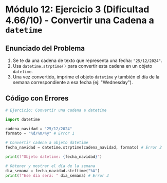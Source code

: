 # Módulo 12: Ejercicio 3 (Dificultad 4.66/10) - Convertir una Cadena a `datetime`

## Enunciado del Problema

1.  Se te da una cadena de texto que representa una fecha: `"25/12/2024"`.
2.  Usa `datetime.strptime()` para convertir esta cadena en un objeto `datetime`.
3.  Una vez convertido, imprime el objeto `datetime` y también el día de la semana correspondiente a esa fecha (ej: "Wednesday").

## Código con Errores

```python
# Ejercicio: Convertir una cadena a datetime

import datetime

cadena_navidad = "25/12/2024"
formato = "%d/%m/%y" # Error 1

# Convertir cadena a objeto datetime
fecha_navidad = datetime.strptime(cadena_navidad, formato) # Error 2

print(f"Objeto datetime: {fecha_navidad}")

# Obtener y mostrar el día de la semana
dia_semana = fecha_navidad.strftime("%A")
print(f"Ese día será: " dia_semana) # Error 3
